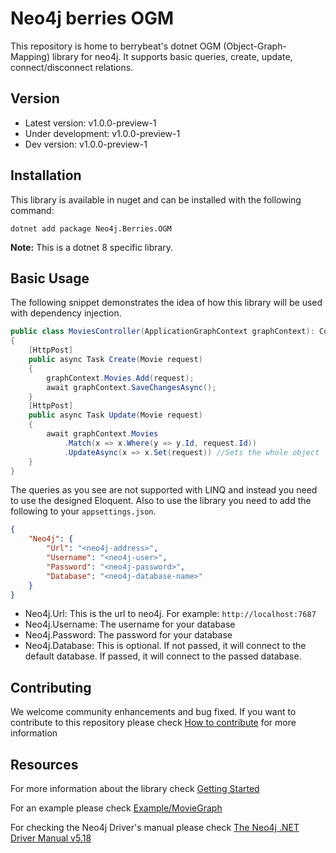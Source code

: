 # Neo4j berries OGM

This repository is home to berrybeat's dotnet OGM (Object-Graph-Mapping) library for neo4j. It supports basic queries, create, update, connect/disconnect relations.

## Version

* Latest version: v1.0.0-preview-1
* Under development: v1.0.0-preview-1
* Dev version: v1.0.0-preview-1


## Installation
This library is available in nuget and can be installed with the following command:

```
dotnet add package Neo4j.Berries.OGM
```

**Note:** This is a dotnet 8 specific library.

## Basic Usage
The following snippet demonstrates the idea of how this library will be used with dependency injection.

```csharp
public class MoviesController(ApplicationGraphContext graphContext): ControllerBase 
{
    [HttpPost]
    public async Task Create(Movie request) 
    {
        graphContext.Movies.Add(request);
        await graphContext.SaveChangesAsync();
    }
    [HttpPost]
    public async Task Update(Movie request) 
    {
        await graphContext.Movies
            .Match(x => x.Where(y => y.Id, request.Id))
            .UpdateAsync(x => x.Set(request)) //Sets the whole object
    }
}
```
The queries as you see are not supported with LINQ and instead you need to use the designed Eloquent. Also to use the library you need to add the following to your `appsettings.json`.
```json
{
    "Neo4j": {
        "Url": "<neo4j-address>",
        "Username": "<neo4j-user>",
        "Password": "<neo4j-password>",
        "Database": "<neo4j-database-name>"
    }
}
```

* Neo4j.Url: This is the url to neo4j. For example: `http://localhost:7687`
* Neo4j.Username: The username for your database
* Neo4j.Password: The password for your database
* Neo4j.Database: This is optional. If not passed, it will connect to the default database. If passed, it will connect to the passed database.

## Contributing

We welcome community enhancements and bug fixed. If you want to contribute to this repository please check [How to contribute](./.github/CONTRIBUTING.md) for more information

## Resources

For more information about the library check [Getting Started](#)

For an example please check [Example/MovieGraph](./example/MovieGraph/)

For checking the Neo4j Driver's manual please check [The Neo4j .NET Driver Manual v5.18](https://neo4j.com/docs/dotnet-manual/current/)